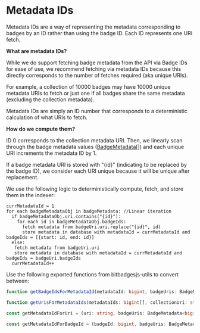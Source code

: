 # Metadata IDs

Metadata IDs are a way of representing the metadata corresponding to badges by an ID rather than using the badge ID. Each ID represents one URI fetch.&#x20;

**What are metadata IDs?**

While we do support fetching badge metadata from the API via Badge IDs for ease of use, we recommend fetching via metadata IDs because this directly corresponds to the number of fetches required (aka unique URIs).

For example, a collection of 10000 badges may have 10000 unique metadata URIs to fetch or just one if all badges share the same metadata (excluding the collection metadata).

Metadata IDs are simply an ID number that corresponds to a deterministic calculation of what URIs to fetch.&#x20;

**How do we compute them?**

ID 0 corresponds to the collection metadata URI. Then, we linearly scan through the badge metadata values ([BadgeMetadata](https://bitbadges.github.io/bitbadgesjs/packages/proto/docs/interfaces/BadgeMetadata.html)\[]) and each unique URI increments the metadata ID by 1.&#x20;

If a badge metadata URI is stored with "{id}" (indicating to be replaced by the badge ID), we consider each URI unique because it will be unique after replacement.

We use the following logic to deterministically compute, fetch, and store them in the indexer:

```
currMetadataId = 1
for each badgeMetadataObj in badgeMetadata: //Linear iteration
  if badgeMetadataObj.uri.contains("{id}"):
    for each id in badgeMetadataObj.badgeIds:
      fetch metadata from badgeUri.uri.replace("{id}", id)
      store metadata in database with metadataId = currMetadataId and badgeIds = [{start: id, end: id}]
  else:
   fetch metadata from badgeUri.uri
   store metadata in database with metadataId = currMetadataId and badgeIds = badgeUri.badgeIds
  currMetadataId++
```





Use the following exported functions from bitbadgesjs-utils to convert between:

```typescript
function getBadgeIdsForMetadataId(metadataId: bigint, badgeUris: BadgeMetadata<bigint>[])
```

```typescript
function getUrisForMetadataIds(metadataIds: bigint[], collectionUri: string, badgeUris: BadgeMetadata<bigint>[])
```

```typescript
const getMetadataIdForUri = (uri: string, badgeUris: BadgeMetadata<bigint>[])
```

```typescript
const getMetadataIdForBadgeId = (badgeId: bigint, badgeUris: BadgeMetadata<bigint>[])
```
